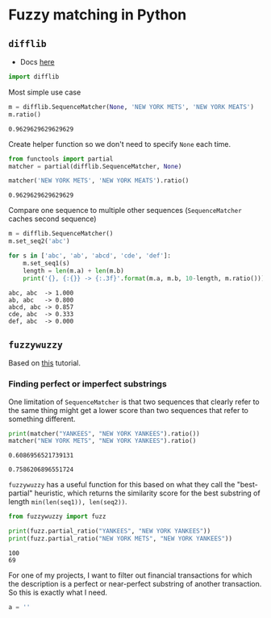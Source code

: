 # Fuzzy matching in Python



## `difflib`

-   Docs [here](https://docs.python.org/3/library/difflib.html#difflib.SequenceMatcher.set_seq2)

``` python
import difflib
```

Most simple use case

``` python
m = difflib.SequenceMatcher(None, 'NEW YORK METS', 'NEW YORK MEATS')
m.ratio()
```

    0.9629629629629629

Create helper function so we don't need to specify `None` each time.

``` python
from functools import partial
matcher = partial(difflib.SequenceMatcher, None)

matcher('NEW YORK METS', 'NEW YORK MEATS').ratio()
```

    0.9629629629629629

Compare one sequence to multiple other sequences (`SequenceMatcher` caches second sequence)

``` python
m = difflib.SequenceMatcher()
m.set_seq2('abc')

for s in ['abc', 'ab', 'abcd', 'cde', 'def']:
    m.set_seq1(s)
    length = len(m.a) + len(m.b)
    print('{}, {:{}} -> {:.3f}'.format(m.a, m.b, 10-length, m.ratio()))
```

    abc, abc  -> 1.000
    ab, abc   -> 0.800
    abcd, abc -> 0.857
    cde, abc  -> 0.333
    def, abc  -> 0.000

## `fuzzywuzzy`

Based on [this](https://chairnerd.seatgeek.com/fuzzywuzzy-fuzzy-string-matching-in-python/) tutorial.

### Finding perfect or imperfect substrings

One limitation of `SequenceMatcher` is that two sequences that clearly refer to the same thing might get a lower score than two sequences that refer to something different.

``` python
print(matcher("YANKEES", "NEW YORK YANKEES").ratio())
matcher("NEW YORK METS", "NEW YORK YANKEES").ratio()
```

    0.6086956521739131

    0.7586206896551724

`fuzzywuzzy` has a useful function for this based on what they call the "best-partial" heuristic, which returns the similarity score for the best substring of length `min(len(seq1)), len(seq2))`.

``` python
from fuzzywuzzy import fuzz

print(fuzz.partial_ratio("YANKEES", "NEW YORK YANKEES"))
print(fuzz.partial_ratio("NEW YORK METS", "NEW YORK YANKEES"))
```

    100
    69

For one of my projects, I want to filter out financial transactions for which the description is a perfect or near-perfect substring of another transaction. So this is exactly what I need.

``` python
a = ''
```


